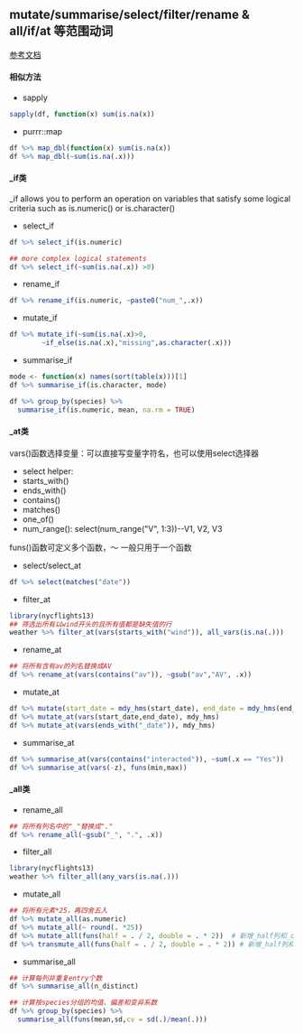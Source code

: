 ## mutate/summarise/select/filter/rename & all/if/at 等范围动词

[参考文档](http://www.rebeccabarter.com/blog/2019-01-23_scoped-verbs/)

#### 相似方法
- sapply
```r
sapply(df, function(x) sum(is.na(x))
```
- purrr::map
```r
df %>% map_dbl(function(x) sum(is.na(x))
df %>% map_dbl(~sum(is.na(.x)))
```

#### _if类

_if allows you to perform an operation on variables that satisfy some logical criteria such as is.numeric() or is.character()

- select_if
```r
df %>% select_if(is.numeric)

## more complex logical statements
df %>% select_if(~sum(is.na(.x)) >0)
```

- rename_if
```r
df %>% rename_if(is.numeric, ~paste0("num_",.x))
```

- mutate_if
```r
df %>% mutate_if(~sum(is.na(.x)>0, 
        ~if_else(is.na(.x),"missing",as.character(.x)))
```

- summarise_if
```r
mode <- function(x) names(sort(table(x)))[1]
df %>% summarise_if(is.character, mode)

df %>% group_by(species) %>%
  summarise_if(is.numeric, mean, na.rm = TRUE)
```

#### _at类

vars()函数选择变量：可以直接写变量字符名，也可以使用select选择器
- select helper:
 - starts_with()
 - ends_with()
 - contains()
 - matches()
 - one_of()
 - num_range(): select(num_range("V", 1:3))--V1, V2, V3
 
funs()函数可定义多个函数，～ 一般只用于一个函数

- select/select_at
```r
df %>% select(matches("date"))
```

- filter_at
```r
library(nycflights13)
## 筛选出所有以wind开头的且所有值都是缺失值的行
weather %>% filter_at(vars(starts_with("wind")), all_vars(is.na(.)))
```

- rename_at
```r
## 将所有含有av的列名替换成AV
df %>% rename_at(vars(contains("av")), ~gsub("av","AV", .x))
```

- mutate_at
```r
df %>% mutate(start_date = mdy_hms(start_date), end_date = mdy_hms(end_date))
df %>% mutate_at(vars(start_date,end_date), mdy_hms)
df %>% mutate_at(vars(ends_with("_date")), mdy_hms)
```

- summarise_at
```r
df %>% summarise_at(vars(contains("interacted")), ~sum(.x == "Yes"))
df %>% summarise_at(vars(-z), funs(min,max))
```

#### _all类

- rename_all
```r
## 将所有列名中的"_"替换成"."
df %>% rename_all(~gsub("_", ".", .x))
```

- filter_all
```r
library(nycflights13)
weather %>% filter_all(any_vars(is.na(.)))
```

- mutate_all
```r
## 将所有元素*25，再四舍五入
df %>% mutate_all(as.numeric)
df %>% mutate_all(~ round(. *25))
df %>% mutate_all(funs(half = . / 2, double = . * 2))  # 新增_half列和_double列
df %>% transmute_all(funs(half = . / 2, double = . * 2)) # 新增_half列和_double列,且去除原先列

```

- summarise_all
```r
## 计算每列非重复entry个数
df %>% summarise_all(n_distinct)

## 计算按species分组的均值、偏差和变异系数
df %>% group_by(species) %>%
  summarise_all(funs(mean,sd,cv = sd(.)/mean(.)))
```

